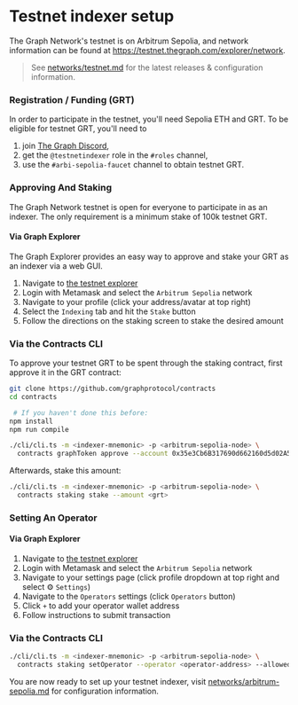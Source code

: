 # Testnet indexer setup

The Graph Network's testnet is on Arbitrum Sepolia, and network information can be found at https://testnet.thegraph.com/explorer/network.

> See [networks/testnet.md](/networks/testnet.md) for the latest releases & configuration information.

### Registration / Funding (GRT)

In order to participate in the testnet, you'll need Sepolia ETH and GRT.
To be eligible for testnet GRT, you'll need to

1. join [The Graph Discord](https://thegraph.com/discord/),
2. get the `@testnetindexer` role in the `#roles` channel,
3. use the `#arbi-sepolia-faucet` channel to obtain testnet GRT.

### Approving And Staking

The Graph Network testnet is open for everyone to participate in as an
indexer. The only requirement is a minimum stake of 100k testnet GRT.

#### Via Graph Explorer

The Graph Explorer provides an easy way to approve and stake your GRT as an indexer via a web GUI. 

1. Navigate to [the testnet explorer](https://testnet.thegraph.com/)
2. Login with Metamask and select the `Arbitrum Sepolia` network
3. Navigate to your profile (click your address/avatar at top right)
4. Select the `Indexing` tab and hit the `Stake` button
5. Follow the directions on the staking screen to stake the desired amount 

### Via the Contracts CLI

To approve your testnet GRT to be spent through the staking contract, first approve
it in the GRT contract:

```bash
git clone https://github.com/graphprotocol/contracts
cd contracts

 # If you haven't done this before:
npm install
npm run compile

./cli/cli.ts -m <indexer-mnemonic> -p <arbitrum-sepolia-node> \
  contracts graphToken approve --account 0x35e3Cb6B317690d662160d5d02A5b364578F62c9 --amount <grt>
```

Afterwards, stake this amount:

```bash
./cli/cli.ts -m <indexer-mnemonic> -p <arbitrum-sepolia-node> \
  contracts staking stake --amount <grt>
```

### Setting An Operator

#### Via Graph Explorer

1. Navigate to [the testnet explorer](https://testnet.thegraph.com/)
2. Login with Metamask and select the `Arbitrum Sepolia` network
3. Navigate to your settings page (click profile dropdown at top right and select ⚙️ `Settings`)
4. Navigate to the `Operators` settings (click `Operators` button)
5. Click `+` to add your operator wallet address
6. Follow instructions to submit transaction

### Via the Contracts CLI

```bash
./cli/cli.ts -m <indexer-mnemonic> -p <arbitrum-sepolia-node> \
  contracts staking setOperator --operator <operator-address> --allowed true
```

You are now ready to set up your testnet indexer, visit [networks/arbitrum-sepolia.md](/networks/arbitrum-sepolia.md) for configuration information.
